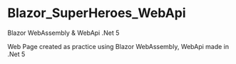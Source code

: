 # Blazor_SuperHeroes_WebApi
Blazor WebAssembly &amp; WebApi .Net 5

Web Page created as practice using Blazor WebAssembly, WebApi made in .Net 5
